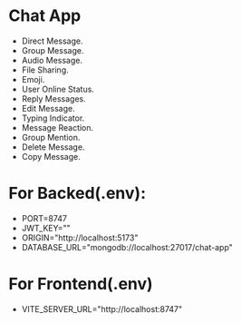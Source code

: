 # Chat App
- Direct Message.
- Group Message.
- Audio Message.
- File Sharing.
- Emoji.
- User Online Status.
- Reply Messages.
- Edit Message.
- Typing Indicator.
- Message Reaction.
- Group Mention.
- Delete Message.
- Copy Message.

# For Backed(.env):
- PORT=8747
- JWT_KEY=""
- ORIGIN="http://localhost:5173"
- DATABASE_URL="mongodb://localhost:27017/chat-app"

# For Frontend(.env)
- VITE_SERVER_URL="http://localhost:8747"
